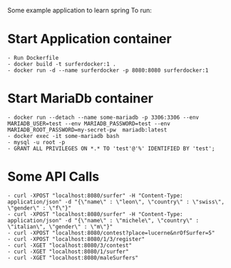 Some example application to learn spring
To run:
# Start Application container
    - Run Dockerfile
    - docker build -t surferdocker:1 .
    - docker run -d --name surferdocker -p 8080:8080 surferdocker:1 
# Start MariaDb container
    - docker run --detach --name some-mariadb -p 3306:3306 --env MARIADB_USER=test --env MARIADB_PASSWORD=test --env MARIADB_ROOT_PASSWORD=my-secret-pw  mariadb:latest
    - docker exec -it some-mariadb bash
    - mysql -u root -p
    - GRANT ALL PRIVILEGES ON *.* TO 'test'@'%' IDENTIFIED BY 'test';
# Some API Calls
    - curl -XPOST "localhost:8080/surfer" -H "Content-Type: application/json" -d "{\"name\" : \"leon\", \"country\" : \"swiss\", \"gender\" : \"f\"}"
    - curl -XPOST "localhost:8080/surfer" -H "Content-Type: application/json" -d "{\"name\" : \"michele\", \"country\" : \"italian\", \"gender\" : \"m\"}"
    - curl -XPOST "localhost:8080/contest?place=lucerne&nrOfSurfer=5"
    - curl -XPOST "localhost:8080/1/3/register"
    - curl -XGET "localhost:8080/3/contest"
    - curl -XGET "localhost:8080/1/surfer"
    - curl -XGET "localhost:8080/maleSurfers"